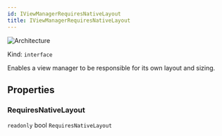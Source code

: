 ```yaml
---
id: IViewManagerRequiresNativeLayout
title: IViewManagerRequiresNativeLayout
---
```


![Architecture](https://img.shields.io/badge/architecture-old_only-yellow)

Kind: `interface`

Enables a view manager to be responsible for its own layout and sizing.

## Properties
### RequiresNativeLayout
`readonly`  bool `RequiresNativeLayout`
